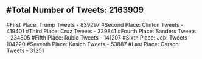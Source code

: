 #Total Number of Tweets: 2163909 
---
#First Place: Trump Tweets - 839297
#Second Place: Clinton Tweets - 419401
#Third Place: Cruz Tweets - 339841
#Fourth Place: Sanders Tweets - 234805
#Fifth Place: Rubio Tweets - 141207
#Sixth Place: Jeb! Tweets - 104220
#Seventh Place: Kasich Tweets - 53887
#Last Place: Carson Tweets - 31251
